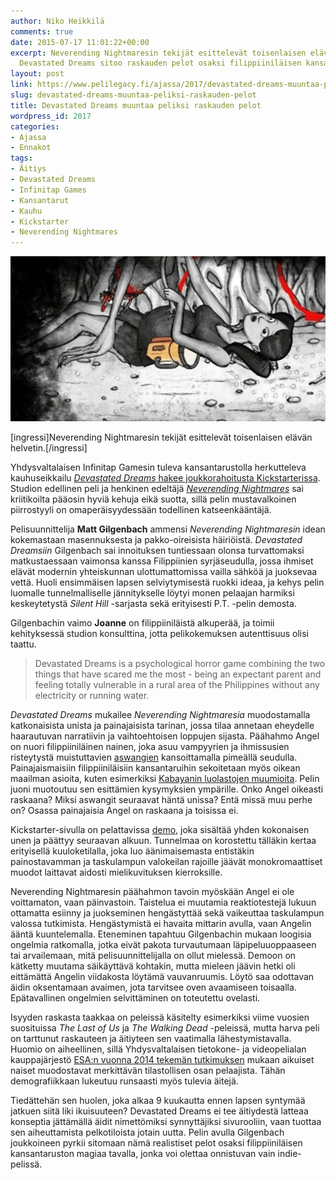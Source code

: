 ```yaml
---
author: Niko Heikkilä
comments: true
date: 2015-07-17 11:01:22+00:00
excerpt: Neverending Nightmaresin tekijät esittelevät toisenlaisen elävän helvetin.
  Devastated Dreams sitoo raskauden pelot osaksi filippiiniläisen kansantaruston magiaa.
layout: post
link: https://www.pelilegacy.fi/ajassa/2017/devastated-dreams-muuntaa-peliksi-raskauden-pelot
slug: devastated-dreams-muuntaa-peliksi-raskauden-pelot
title: Devastated Dreams muuntaa peliksi raskauden pelot
wordpress_id: 2017
categories:
- Ajassa
- Ennakot
tags:
- Äitiys
- Devastated Dreams
- Infinitap Games
- Kansantarut
- Kauhu
- Kickstarter
- Neverending Nightmares
---
```


[![Devastated Dreams](/uploads/2015/07/devastated_dreams.jpg)](/uploads/2015/07/devastated_dreams.jpg)

[ingressi]Neverending Nightmaresin tekijät esittelevät toisenlaisen elävän helvetin.[/ingressi]

Yhdysvaltalaisen Infinitap Gamesin tuleva kansantarustolla herkutteleva kauhuseikkailu [_Devastated Dreams_ hakee joukkorahoitusta Kickstarterissa](https://www.kickstarter.com/projects/infinitap/devastated-dreams/). Studion edellinen peli ja henkinen edeltäjä _[Neverending Nightmares](http://store.steampowered.com/app/253330/)_ sai kriitikoilta pääosin hyviä kehuja eikä suotta, sillä pelin mustavalkoinen piirrostyyli on omaperäisyydessään todellinen katseenkääntäjä.

Pelisuunnittelija **Matt Gilgenbach** ammensi _Neverending Nightmaresin_ idean kokemastaan masennuksesta ja pakko-oireisista häiriöistä. _Devastated Dreamsiin_ Gilgenbach sai innoituksen tuntiessaan olonsa turvattomaksi matkustaessaan vaimonsa kanssa Filippiinien syrjäseudulla, jossa ihmiset elävät modernin yhteiskunnan ulottumattomissa vailla sähköä ja juoksevaa vettä. Huoli ensimmäisen lapsen selviytymisestä ruokki ideaa, ja kehys pelin luomalle tunnelmalliselle jännitykselle löytyi monen pelaajan harmiksi keskeytetystä _Silent Hill_ -sarjasta sekä erityisesti P.T. -pelin demosta.

Gilgenbachin vaimo **Joanne** on filippiiniläistä alkuperää, ja toimii kehityksessä studion konsulttina, jotta pelikokemuksen autenttisuus olisi taattu.



<blockquote>Devastated Dreams is a psychological horror game combining the two things that have scared me the most - being an expectant parent and feeling totally vulnerable in a rural area of the Philippines without any electricity or running water.</blockquote>



_Devastated Dreams_ mukailee _Neverending Nightmaresia_ muodostamalla katkonaisista unista ja painajaisista tarinan, jossa tilaa annetaan eheydelle haarautuvan narratiivin ja vaihtoehtoisen loppujen sijasta. Päähahmo Angel on nuori filippiiniläinen nainen, joka asuu vampyyrien ja ihmissusien risteytystä muistuttavien [aswangien](https://encrypted.google.com/search?tbm=isch&q=aswang&tbs=imgo:1) kansoittamalla pimeällä seudulla. Painajaismaisiin filippiiniläisiin kansantaruihin sekoitetaan myös oikean maailman asioita, kuten esimerkiksi [Kabayanin luolastojen muumioita](https://en.wikipedia.org/wiki/Kabayan_Mummies). Pelin juoni muotoutuu sen esittämien kysymyksien ympärille. Onko Angel oikeasti raskaana? Miksi aswangit seuraavat häntä unissa? Entä missä muu perhe on? Osassa painajaisia Angel on raskaana ja toisissa ei.

Kickstarter-sivulla on pelattavissa [demo](https://www.kickstarter.com/projects/infinitap/devastated-dreams/), joka sisältää yhden kokonaisen unen ja päättyy seuraavan alkuun. Tunnelmaa on korostettu tälläkin kertaa erityisellä kuuloketilalla, joka luo äänimaisemasta entistäkin painostavamman ja taskulampun valokeilan rajoille jäävät monokromaattiset muodot laittavat aidosti mielikuvituksen kierroksille.

Neverending Nightmaresin päähahmon tavoin myöskään Angel ei ole voittamaton, vaan päinvastoin. Taistelua ei muutamia reaktiotestejä lukuun ottamatta esiinny ja juokseminen hengästyttää sekä vaikeuttaa taskulampun valossa tutkimista. Hengästymistä ei havaita mittarin avulla, vaan Angelin ääntä kuuntelemalla. Eteneminen tapahtuu Gilgenbachin mukaan loogisia ongelmia ratkomalla, jotka eivät pakota turvautumaan läpipeluuoppaaseen tai arvailemaan, mitä pelisuunnittelijalla on ollut mielessä. Demoon on kätketty muutama säikäyttävä kohtakin, mutta mieleen jäävin hetki oli eittämättä Angelin viidakosta löytämä vauvanruumis. Löytö saa odottavan äidin oksentamaan avaimen, jota tarvitsee oven avaamiseen toisaalla. Epätavallinen ongelmien selvittäminen on toteutettu ovelasti.

Isyyden raskasta taakkaa on peleissä käsitelty esimerkiksi viime vuosien suosituissa _The Last of Us_ ja _The Walking Dead_ -peleissä, mutta harva peli on tarttunut raskauteen ja äitiyteen sen vaatimalla lähestymistavalla. Huomio on aiheellinen, sillä Yhdysvaltalaisen tietokone- ja videopelialan kauppajärjestö [ESA:n vuonna 2014 tekemän tutkimuksen](http://www.theesa.com/wp-content//uploads/2014/10/ESA_EF_2014.pdf) mukaan aikuiset naiset muodostavat merkittävän tilastollisen osan pelaajista. Tähän demografiikkaan lukeutuu runsaasti myös tulevia äitejä.

Tiedättehän sen huolen, joka alkaa 9 kuukautta ennen lapsen syntymää jatkuen siitä liki ikuisuuteen? Devastated Dreams ei tee äitiydestä latteaa konseptia jättämällä äidit nimettömiksi synnyttäjiksi sivurooliin, vaan tuottaa sen aiheuttamista pelkotiloista jotain uutta. Pelin avulla Gilgenbach joukkoineen pyrkii sitomaan nämä realistiset pelot osaksi filippiiniläisen kansantaruston magiaa tavalla, jonka voi olettaa onnistuvan vain indie-pelissä.


